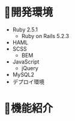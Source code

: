 # 📝開発環境
- Ruby  2.5.1
  - Ruby on Rails  5.2.3
- HAML
- SCSS
  - BEM
- JavaScript
  - jQuery
- MySQL2
- デプロイ環境

# 📕機能紹介

